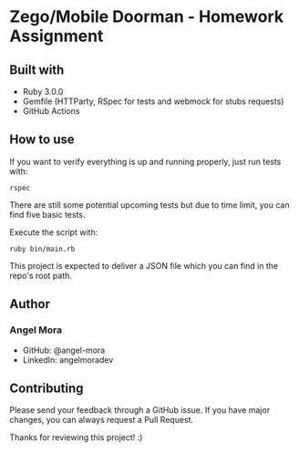 # Zego/Mobile Doorman - Homework Assignment

## Built with

- Ruby 3.0.0
- Gemfile (HTTParty, RSpec for tests and webmock for stubs requests)
- GitHub Actions

## How to use

If you want to verify everything is up and running properly, just run tests with:

```
rspec
```

There are still some potential upcoming tests but due to time limit, you can find five basic tests.

Execute the script with:

```
ruby bin/main.rb
```

This project is expected to deliver a JSON file which you can find in the repo's root path.

## Author

### Angel Mora

- GitHub: @angel-mora
- LinkedIn: angelmoradev

## Contributing

Please send your feedback through a GitHub issue. If you have major changes, you can always request a Pull Request.

Thanks for reviewing this project! :)
